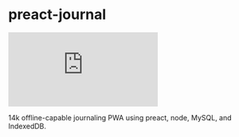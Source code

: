 # preact-journal

[![brotli Size](http://img.badgesize.io/https://preact-journal.herokuapp.com/index.html)](https://preact-journal.herokuapp.com)

14k offline-capable journaling PWA using preact, node, MySQL, and IndexedDB.
